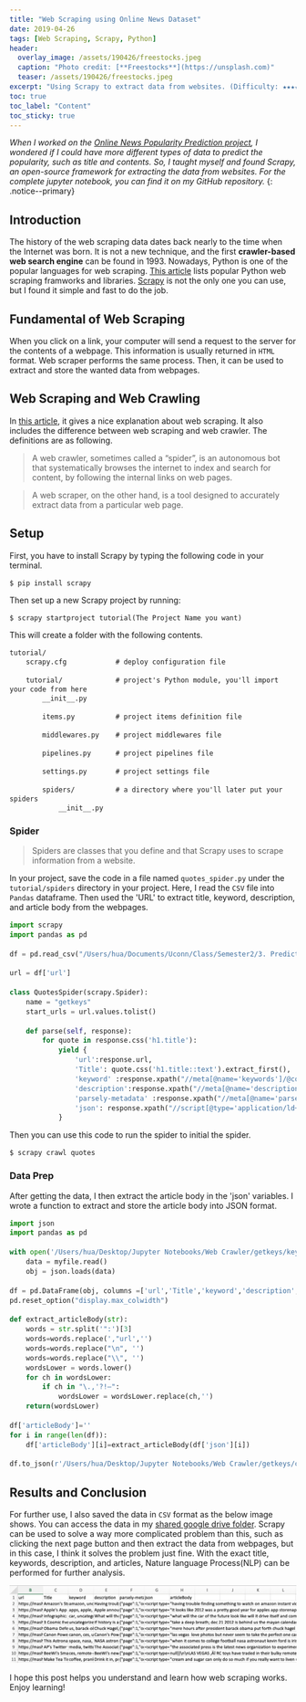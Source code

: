```yaml
---
title: "Web Scraping using Online News Dataset"
date: 2019-04-26
tags: [Web Scraping, Scrapy, Python]
header:
  overlay_image: /assets/190426/freestocks.jpeg
  caption: "Photo credit: [**Freestocks**](https://unsplash.com)"
  teaser: /assets/190426/freestocks.jpeg
excerpt: "Using Scrapy to extract data from websites. (Difficulty: ★★★★☆)"
toc: true
toc_label: "Content"
toc_sticky: true
---
```

_When I worked on the [Online News Popularity Prediction project](https://chw18019.github.io/online_news_popularity_prediction_1/), I wondered if I could have more different types of data to predict the popularity, such as title and contents. So, I taught myself and found Scrapy, an open-source framework for extracting the data from websites. For the complete jupyter notebook, you can find it on my GitHub repository. [<i class="fab fa-fw fa-github" aria-hidden="true"></i>](https://github.com/chw18019/Web-Scraping-with-Scrapy)_
{: .notice--primary}

## Introduction
The history of the web scraping data dates back nearly to the time when the Internet was born. It is not a new technique, and the first **crawler-based web search engine** can be found in 1993. Nowadays, Python is one of the popular languages for web scraping. [This article](https://www.scrapehero.com/python-web-scraping-frameworks/) lists popular Python web scraping framworks and libraries. [Scrapy](https://scrapy.org/) is not the only one you can use, but I found it simple and fast to do the job.

## Fundamental of Web Scraping 
When you click on a link, your computer will send a request to the server for the contents of a webpage. This information is usually returned in `HTML` format. Web scraper performs the same process. Then, it can be used to extract and store the wanted data from webpages. 

## Web Scraping and Web Crawling
In [this article](https://info.scrapinghub.com/web-scraping-guide/beginners-guide-to-web-scraping), it gives a nice explanation about web scraping. It also includes the difference between web scraping and web crawler. The definitions are as following.
> A web crawler, sometimes called a “spider”, is an autonomous bot that systematically browses the internet to index and search for content, by following the internal links on web pages. 

>A web scraper, on the other hand, is a tool designed to accurately extract data from a particular web page.

## Setup
First, you have to install Scrapy by typing the following code in your terminal.
```
$ pip install scrapy
```
Then set up a new Scrapy project by running:
```
$ scrapy startproject tutorial(The Project Name you want)
```
This will create a folder with the following contents.
```
tutorial/
    scrapy.cfg            # deploy configuration file

    tutorial/             # project's Python module, you'll import your code from here
        __init__.py

        items.py          # project items definition file

        middlewares.py    # project middlewares file

        pipelines.py      # project pipelines file

        settings.py       # project settings file

        spiders/          # a directory where you'll later put your spiders
            __init__.py
```

### Spider
> Spiders are classes that you define and that Scrapy uses to scrape information from a website.

In your project, save the code in a file named `quotes_spider.py` under the `tutorial/spiders` directory in your project. Here, I read the `CSV` file into `Pandas` dataframe. Then used the 'URL' to extract title, keyword, description, and article body from the webpages. 
```python
import scrapy
import pandas as pd

df = pd.read_csv("/Users/hua/Documents/Uconn/Class/Semester2/3. Predictive Modeling/Project/OnlineNewsPopularity/OnlineNewsPopularity.csv",delim_whitespace=False)

url = df['url']

class QuotesSpider(scrapy.Spider):
    name = "getkeys"
    start_urls = url.values.tolist()

    def parse(self, response):
        for quote in response.css('h1.title'):
            yield {
                'url':response.url,
                'Title': quote.css('h1.title::text').extract_first(),
                'keyword' :response.xpath("//meta[@name='keywords']/@content")[0].extract(),
                'description':response.xpath("//meta[@name='description']/@content")[0].extract(),
                'parsely-metadata' :response.xpath("//meta[@name='parsely-metadata']/@content")[0].extract(),
                'json': response.xpath("//script[@type='application/ld+json']")[0].extract(),
            }
```
Then you can use this code to run the spider to initial the spider. 
```
$ scrapy crawl quotes
```

### Data Prep
After getting the data, I then extract the article body in the 'json' variables. I wrote a function to extract and store the article body into JSON format.

```python
import json
import pandas as pd

with open('/Users/hua/Desktop/Jupyter Notebooks/Web Crawler/getkeys/keys.json', 'r') as myfile:
    data = myfile.read()
    obj = json.loads(data)

df = pd.DataFrame(obj, columns =['url','Title','keyword','description','parsely-metadata','json'])
pd.reset_option("display.max_colwidth")

def extract_articleBody(str):
    words = str.split('":')[3]
    words=words.replace(',"url','')  
    words=words.replace("\n", '')
    words=words.replace("\\", '')
    wordsLower = words.lower()
    for ch in wordsLower:
        if ch in "\.,'?!—":
            wordsLower = wordsLower.replace(ch,'')
    return(wordsLower)

df['articleBody']=''
for i in range(len(df)):
    df['articleBody'][i]=extract_articleBody(df['json'][i])

df.to_json(r'/Users/hua/Desktop/Jupyter Notebooks/Web Crawler/getkeys/contents.json')
```

## Results and Conclusion
For further use, I also saved the data in `CSV` format as the below image shows. You can access the data in my [shared google drive folder](https://drive.google.com/drive/folders/1A_IyPU_sLXgsjtXmtSgBxtcN2IFK6eld?usp=sharing). Scrapy can be used to solve a way more complicated problem than this, such as clicking the next page button and then extract the data from webpages, but in this case, I think it solves the problem just fine. With the exact title, keywords, description, and articles, Nature language Process(NLP) can be performed for further analysis. 

![png](/assets/190426/image1.png)

I hope this post helps you understand and learn how web scraping works. Enjoy learning!
